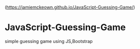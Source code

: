 (https://jamiemckeown.github.io/JavaScript-Guessing-Game/)

# JavaScript-Guessing-Game
simple guessing game using JS,Bootstrap
